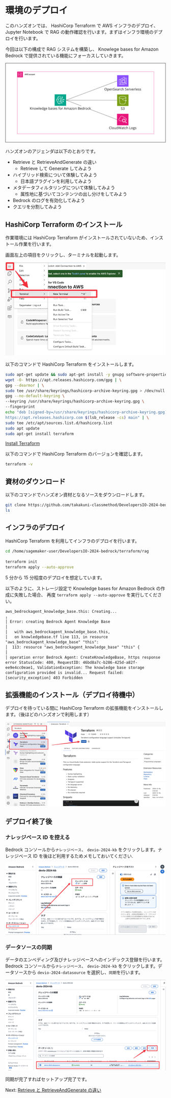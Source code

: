# 環境のデプロイ

このハンズオンでは、 HashiCorp Terraform で AWS インフラのデプロイ、 Jupyter Notebook で RAG の動作確認を行います。まずはインフラ環境のデプロイを行います。

今回は以下の構成で RAG システムを構築し、 Knowlege bases for Amazon Bedrock で提供されている機能にフォーカスしていきます。

![](../images/diagram.png)

ハンズオンのアジェンダは以下のとおりです。

- Retrieve と RetrieveAndGenerate の違い
  - Retrieve して Generate してみよう
- ハイブリッド検索について体験してみよう
  - 日本語プラグインを利用してみよう
- メタデータフィルタリングについて体験してみよう
  - 属性地に基づいてコンテンツの出し分けをしてみよう
- Bedrock のログを有効化してみよう
- クエリを分割してみよう

## HashiCorp Terraform のインストール

作業環境には HashiCorp Terraform がインストールされていないため、インストール作業を行います。

画面左上の項目をクリックし、ターミナルを起動します。

![](../images/01/01.png)

以下のコマンドで HashiCorp Terraform をインストールします。

```bash
sudo apt-get update && sudo apt-get install -y gnupg software-properties-common
wget -O- https://apt.releases.hashicorp.com/gpg | \
gpg --dearmor | \
sudo tee /usr/share/keyrings/hashicorp-archive-keyring.gpg > /dev/null
gpg --no-default-keyring \
--keyring /usr/share/keyrings/hashicorp-archive-keyring.gpg \
--fingerprint
echo "deb [signed-by=/usr/share/keyrings/hashicorp-archive-keyring.gpg] \
https://apt.releases.hashicorp.com $(lsb_release -cs) main" | \
sudo tee /etc/apt/sources.list.d/hashicorp.list
sudo apt update
sudo apt-get install terraform
```

[Install Terraform](https://developer.hashicorp.com/terraform/tutorials/aws-get-started/install-cli)

以下のコマンドで HashiCorp Terraform のバージョンを確認します。

```bash
terraform -v
```

## 資材のダウンロード

以下のコマンドでハンズオン資材となるソースをダウンロードします。

```bash
git clone https://github.com/takakuni-classmethod/DevelopersIO-2024-bedrock.git
ls
```

## インフラのデプロイ

HashiCorp Terraform を利用してインフラのデプロイを行います。

```bash
cd /home/sagemaker-user/DevelopersIO-2024-bedrock/terraform/rag

terraform init
terraform apply --auto-approve
```

5 分から 15 分程度のデプロイを想定しています。

以下のように、ストレージ設定で Knowledge bases for Amazon Bedrock の作成に失敗した場合、 再度 `terraform apply --auto-approve` を実行してください。

```log
aws_bedrockagent_knowledge_base.this: Creating...
╷
│ Error: creating Bedrock Agent Knowledge Base
│
│   with aws_bedrockagent_knowledge_base.this,
│   on knowledgebase.tf line 113, in resource "aws_bedrockagent_knowledge_base" "this":
│  113: resource "aws_bedrockagent_knowledge_base" "this" {
│
│ operation error Bedrock Agent: CreateKnowledgeBase, https response error StatusCode: 400, RequestID: 46bd8a7c-b286-425d-a82f-ee9e4cc0eae1, ValidationException: The knowledge base storage configuration provided is invalid... Request failed: [security_exception] 403 Forbidden
```

## 拡張機能のインストール（デプロイ待機中）

デプロイを待っている間に HashiCorp Terraform の拡張機能をインストールします。（後ほどのハンズオンで利用します）

![](../images/01/02.png)

## デプロイ終了後

### ナレッジベース ID を控える

Bedrock コンソールから`ナレッジベース`、 `devio-2024-kb` をクリックします。ナレッジベース ID を後ほど利用するためメモしておいてください.

![](../images/01/03.png)

### データソースの同期

データのエンべディング及びナレッジベースへのインデックス登録を行います。Bedrock コンソールから`ナレッジベース`、 `devio-2024-kb` をクリックします。データソースから `devio-2024-datasource` を選択し、`同期`を行います。

![](../images/01/04.png)

同期が完了すればセットアップ完了です。

Next: [Retrieve と RetrieveAndGenerate の違い](./02.ipynb)

